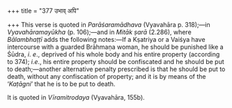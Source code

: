 +++
title = "377 उभाव् अपि"

+++
This verse is quoted in *Parāśaramādhava* (Vyavahāra p. 318);—in
*Vyavahāramayūkha* (p. 106);—and in *Mitāk* *ṣarā* (2.286), where
*Bālambhaṭṭī* adds the following notes:—If a Kṣatriya or a Vaiśya have
intercourse with a guarded Brāhmaṇa woman, he should be punished like a
Śūdra, *i*. *e*., deprived of his whole body and his entire property
(according to 374); *i.e*., his entire property should be confiscated
and he should be put to death;—another alternative penalty prescribed is
that he should be put to death, without any confiscation of property;
and it is by means of the ‘*Kaṭāgni*’ that he is to be put to death.

It is quoted in *Vīramitrodaya* (Vyavahāra, 155b).


